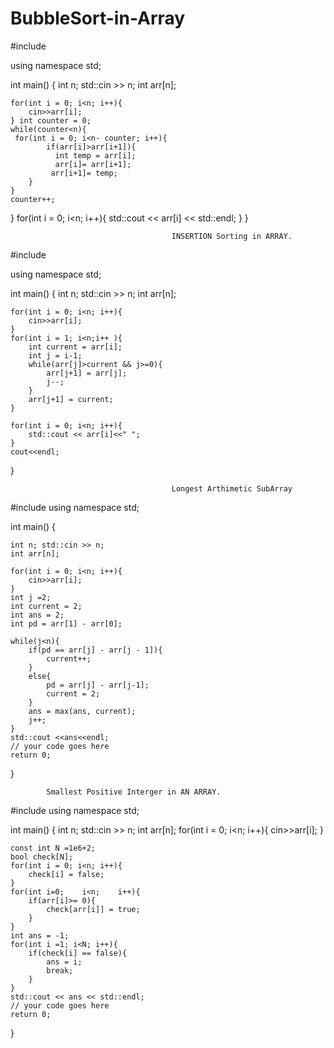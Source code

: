 # BubbleSort-in-Array

#include <iostream>

using namespace std;


int main() {
    int n; std::cin >> n;
    int arr[n];
    
    for(int i = 0; i<n; i++){
        cin>>arr[i];
    } int counter = 0;
	while(counter<n){
   	 for(int i = 0; i<n- counter; i++){
        	if(arr[i]>arr[i+1]){
          	  int temp = arr[i];
          	  arr[i]= arr[i+1];
           	 arr[i+1]= temp;
        }
    }
    counter++;
}
	for(int i = 0; i<n; i++){
        std::cout << arr[i] << std::endl;
    }
}

                                        INSERTION Sorting in ARRAY.
                                        
                                        
 #include <iostream>

using namespace std;
    
int main() {
    int n; std::cin >> n;
    int arr[n];
    
    for(int i = 0; i<n; i++){
        cin>>arr[i];
    }
    for(int i = 1; i<n;i++ ){
        int current = arr[i];
        int j = i-1;
        while(arr[j]>current && j>=0){
            arr[j+1] = arr[j];
            j--;
        }
        arr[j+1] = current;
    }
     
    for(int i = 0; i<n; i++){
        std::cout << arr[i]<<" ";
    }
    cout<<endl;
}

                                        
                                
                                        Longest Arthimetic SubArray 
               
#include <iostream>
using namespace std;

int main() {
    
    int n; std::cin >> n;
    int arr[n];
    
    for(int i = 0; i<n; i++){
        cin>>arr[i];
    }
    int j =2;
    int current = 2;
    int ans = 2;
    int pd = arr[1] - arr[0];
    
    while(j<n){
        if(pd == arr[j] - arr[j - 1]){
            current++;
        }
        else{
            pd = arr[j] - arr[j-1];
            current = 2;
        }
        ans = max(ans, current);
        j++;
    }
    std::cout <<ans<<endl;
	// your code goes here
	return 0;
}

			Smallest Positive Interger in AN ARRAY.
			  
#include <iostream>
using namespace std;

int main() {
    int n; std::cin >> n;
    int arr[n];
    for(int i = 0; i<n; i++){
        cin>>arr[i];
    }
    
    const int N =1e6+2;
    bool check[N];
    for(int i = 0; i<n; i++){
        check[i] = false;
    }
    for(int i=0;    i<n;    i++){
        if(arr[i]>= 0){
            check[arr[i]] = true;
        }
    }
    int ans = -1;
    for(int i =1; i<N; i++){
        if(check[i] == false){
            ans = i;
            break;
        }
    }
    std::cout << ans << std::endl;
	// your code goes here
	return 0;
}
